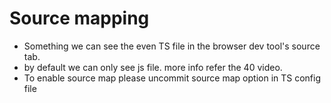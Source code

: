 # Source mapping
- Something we can see the even TS file in the browser dev tool's source tab.
- by default we can only see js file. more info refer the 40 video. 
- To enable source map please uncommit source map option in TS config file 